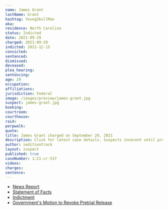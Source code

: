 ```yaml
---
name: James Grant
lastName: Grant
hashtag: YoungSkullMan
aka:
residence: North Carolina
status: Indicted
date: 2021-09-29
charged: 2021-09-29
indicted: 2021-12-15
convicted:
sentenced:
dismissed:
deceased:
plea_hearing:
sentencing:
age: 29
occupation:
affiliations:
jurisdiction: Federal
image: /images/preview/james-grant.jpg
suspect: james-grant.jpg
booking:
courtroom:
courthouse:
raid:
perpwalk:
quote:
title: James Grant charged on September 29, 2021
description: Click for latest case details. Suspects innocent until proven guilty.
author: seditiontrack
layout: suspect
published: true
caseNumber: 1:21-cr-537
videos:
charges:
sentence:
---
```

- [News Report](https://www.newsweek.com/who-james-tate-grant-capitol-riot-suspect-faces-jail-over-rifle-found-car-1663125)
- [Statement of Facts](https://www.justice.gov/usao-dc/case-multi-defendant/file/1457746/download)
- [Indictment](https://www.justice.gov/usao-dc/case-multi-defendant/file/1457736/download)
- [Government's Motion to Revoke Pretrial Release](https://extremism.gwu.edu/sites/g/files/zaxdzs2191/f/James%20Grant%20Government%20Motion%20to%20Revoke%20Pretrial%20Release.pdf)
